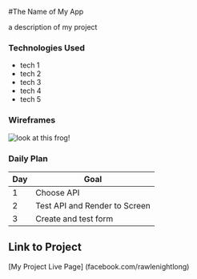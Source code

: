 #The Name of My App

a description of my project

### Technologies Used

- tech 1
- tech 2
- tech 3
- tech 4 
- tech 5

### Wireframes

![look at this frog!](https://assets.petco.com/petco/image/upload/f_auto,q_auto/green-tree-frog-care-sheet-hero)

### Daily Plan

| Day | Goal | 
|-----|------|
| 1 | Choose API |
| 2 | Test API and Render to Screen |
| 3 | Create and test form |


## Link to Project

[My Project Live Page] (facebook.com/rawlenightlong)